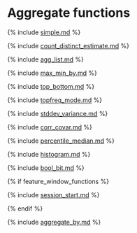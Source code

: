 # Aggregate functions

{% include [simple.md](_includes/aggregation/simple.md) %}

{% include [count_distinct_estimate.md](_includes/aggregation/count_distinct_estimate.md) %}

{% include [agg_list.md](_includes/aggregation/agg_list.md) %}

{% include [max_min_by.md](_includes/aggregation/max_min_by.md) %}

{% include [top_bottom.md](_includes/aggregation/top_bottom.md) %}

{% include [topfreq_mode.md](_includes/aggregation/topfreq_mode.md) %}

{% include [stddev_variance.md](_includes/aggregation/stddev_variance.md) %}

{% include [corr_covar.md](_includes/aggregation/corr_covar.md) %}

{% include [percentile_median.md](_includes/aggregation/percentile_median.md) %}

{% include [histogram.md](_includes/aggregation/histogram.md) %}

{% include [bool_bit.md](_includes/aggregation/bool_bit.md) %}

{% if feature_window_functions %}

  {% include [session_start.md](_includes/aggregation/session_start.md) %}

{% endif %}

{% include [aggregate_by.md](_includes/aggregation/aggregate_by.md) %}
